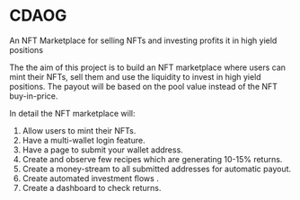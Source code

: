 # CDAOG
An NFT Marketplace for selling NFTs and investing profits it in high yield positions

The the aim of this project is to build an NFT marketplace where users can mint their NFTs, sell them and use the liquidity to invest in high yield positions. The payout will be based on the pool value instead of the NFT buy-in-price. 

In detail the NFT marketplace will:
1. Allow users to mint their NFTs.
2. Have a multi-wallet login feature.
3. Have a page to submit your wallet address.
4. Create and observe few recipes which are generating 10-15% returns.
5. Create a money-stream to all submitted addresses for automatic payout.
6. Create automated investment flows .
7. Create a dashboard to check returns.
